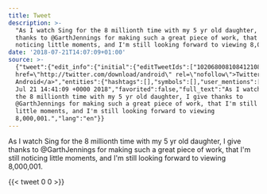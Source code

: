 ```yaml
---
title: Tweet
description: >-
  "As I watch Sing for the 8 millionth time with my 5 yr old daughter, I give
  thanks to @GarthJennings for making such a great piece of work, that I'm still
  noticing little moments, and I'm still looking forward to viewing 8,000,001."
date: '2018-07-21T14:07:09+01:00'
source: >-
  {"tweet":{"edit_info":{"initial":{"editTweetIds":["1020680081084121089"],"editableUntil":"2018-07-21T15:41:09.306Z","editsRemaining":"5","isEditEligible":true}},"retweeted":false,"source":"<a
  href=\"http://twitter.com/download/android\" rel=\"nofollow\">Twitter for
  Android</a>","entities":{"hashtags":[],"symbols":[],"user_mentions":[],"urls":[]},"display_text_range":["0","230"],"favorite_count":"0","id_str":"1020680081084121089","truncated":false,"retweet_count":"0","id":"1020680081084121089","created_at":"Sat
  Jul 21 14:41:09 +0000 2018","favorited":false,"full_text":"As I watch Sing for
  the 8 millionth time with my 5 yr old daughter, I give thanks to
  @GarthJennings for making such a great piece of work, that I'm still noticing
  little moments, and I'm still looking forward to viewing
  8,000,001.","lang":"en"}}
---
```

As I watch Sing for the 8 millionth time with my 5 yr old daughter, I give thanks to @GarthJennings for making such a great piece of work, that I'm still noticing little moments, and I'm still looking forward to viewing 8,000,001.
    
{{< tweet 0 0 >}}
    

